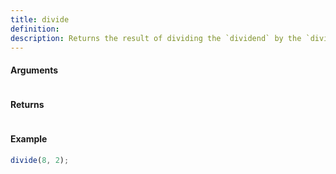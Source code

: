```yaml
---
title: divide
definition: 
description: Returns the result of dividing the `dividend` by the `divisor`.
---
```



#### Arguments


```bash

```


#### Returns


```bash

```


#### Example


```ts
divide(8, 2);
```
